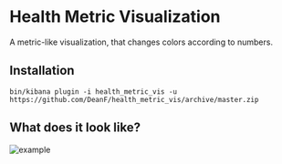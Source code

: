 # Health Metric Visualization
A metric-like visualization, that changes colors according to numbers.

## Installation
`bin/kibana plugin -i health_metric_vis -u https://github.com/DeanF/health_metric_vis/archive/master.zip`

## What does it look like?
![example](https://cloud.githubusercontent.com/assets/1996272/15905968/ad7bcdf2-2dbf-11e6-954a-091d4cda9911.gif)
